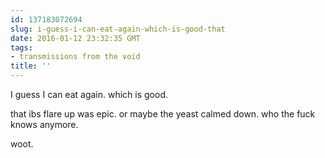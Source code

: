 ```yaml
---
id: 137183072694
slug: i-guess-i-can-eat-again-which-is-good-that
date: 2016-01-12 23:32:35 GMT
tags:
- transmissions from the void
title: ''
---
```

I guess I can eat again. which is good. 

that ibs flare up was epic. or maybe the yeast calmed down. who the fuck knows anymore. 

woot.